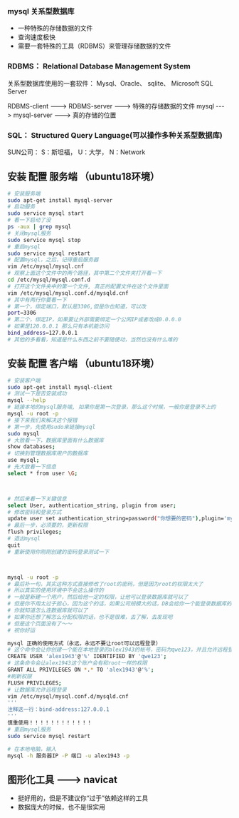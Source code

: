### mysql   关系型数据库
- 一种特殊的存储数据的文件
- 查询速度极快
- 需要一套特殊的工具（RDBMS）来管理存储数据的文件



### RDBMS： Relational Database Management System

关系型数据库使用的一套软件： Mysql、Oracle、 sqlite、 Microsoft SQL Server

RDBMS-client ---> RDBMS-server ---> 特殊的存储数据的文件
mysql        ---> mysql-server ---> 真的存储的位置

### SQL： Structured Query Language(可以操作多种关系型数据库)
SUN公司：  S：斯坦福， U：大学， N：Network

## 安装 配置 服务端 （ubuntu18环境）
```bash
# 安装服务端
sudo apt-get install mysql-server
# 启动服务
sudo service mysql start
# 看一下启动了没
ps -aux | grep mysql
# 关闭mysql服务
sudo service mysql stop
# 重启mysql
sudo service mysql restart
# 配置mysql，之后，记得重启服务器
vim /etc/mysql/mysql.cnf
# 观察上面这个文件中的两个路径，其中第二个文件夹打开看一下
cd /etc/mysql/mysql.conf.d
# 打开这个文件夹中的第一个文件, 真正的配置文件在这个文件里面
vim /etc/mysql/mysql.conf.d/mysqld.cnf
# 其中有两行你要看一下
# 第一个，绑定端口，默认是3306,但是你也知道，可以改
port=3306
# 第二个，绑定IP，如果要让外部需要绑定一个公网IP或者改成0.0.0.0
# 如果是120.0.0.1 那么只有本机能访问
bind_address=127.0.0.1
# 其他的多看看，知道是什么东西之前不要随便动，当然也没有什么难的
```
## 安装 配置 客户端 （ubuntu18环境）
```bash
# 安装客户端
sudo apt-get install mysql-client
# 测试一下是否安装成功
mysql --help
# 链接本地的mysql服务端, 如果你是第一次登录，那么这个时候，一般你是登录不上的
mysql -u root -p
# 接下来我们来解决这个报错
# 第一步，先使用sudo来链接mysql
sudo mysql
# 大致看一下，数据库里面有什么数据库
show databases;
# 切换到管理数据库用户的数据库
use mysql;
# 先大致看一下信息
select * from user \G;



# 然后来看一下关键信息
select User, authentication_string, plugin from user;
# 修改密码和登录方式
update user set authentication_string=password("你想要的密码"),plugin='mysql_native_password' where user='root'
# 最后一步，必须要的，更新权限
flush privileges;
# 退出mysql
quit
# 重新使用你刚刚创建的密码登录测试一下



mysql -u root -p
# 最后补一句，其实这种方式直接修改了root的密码，但是因为root的权限太大了
# 所以真实的使用环境中不会这么操作的
# 一般是新建一个用户，然后给他一定的权限，让他可以登录数据库就可以了
# 但是你不用太过于担心，因为这个的话，如果公司规模大的话，DB会给你一个能登录数据库的账户密码的
# 你就知道怎么连数据库就可以了
# 如果你还想了解怎么分配权限的话，也不是很难，去了解，去发现吧
# 但是这个页面没有了～～
# 祝你好运

mysql 正确的使用方式（永远，永远不要让root可以远程登录）
# 这个命令会让你创建一个能在本地登录的alex1943的帐号，密码为qwe123，并且允许远程登录
CREATE USER 'alex1943'@'%' IDENTIFIED BY 'qwe123';
# 这条命令会让alex1943这个账户会有和root一样的权限
GRANT ALL PRIVILEGES ON *.* TO 'alex1943'@'%';
#刷新权限
FLUSH PRIVILEGES;
# 让数据库允许远程登录
vim /etc/mysql/mysql.conf.d/mysqld.cnf
'''
注释这一行：bind-address:127.0.0.1
'''
慎重使用！！！！！！！！！！！！
# 重启mysql服务
sudo service mysql restart

# 在本地电脑，输入
mysql -h 服务器IP -P 端口 -u alex1943 -p
```

## 图形化工具 ---> navicat

- 挺好用的，但是不建议你“过于”依赖这样的工具
- 数据庞大的时候，也不是很实用
